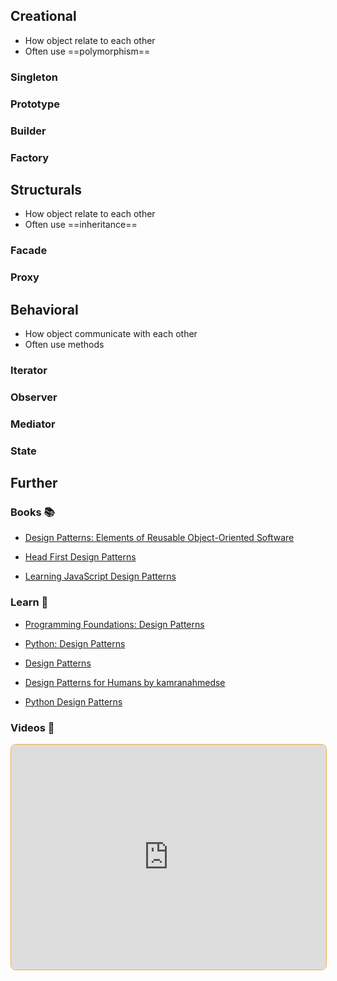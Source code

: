 ## Creational

- How object relate to each other
- Often use ==polymorphism==

### Singleton

### Prototype

### Builder

### Factory

## Structurals

- How object relate to each other
- Often use ==inheritance==

### Facade

### Proxy

## Behavioral

- How object communicate with each other
- Often use methods

### Iterator

### Observer

### Mediator

### State


## Further

### Books 📚

- [Design Patterns: Elements of Reusable Object-Oriented Software](https://app.thestorygraph.com/books/85ee3890-e362-4eca-a76a-dd81a7b4fee4)

- [Head First Design Patterns](https://app.thestorygraph.com/books/3c4d71b9-c0da-4647-9535-02b3a7f5e20b)

- [Learning JavaScript Design Patterns](https://www.patterns.dev/posts/classic-design-patterns/)

### Learn 🧠

- [Programming Foundations: Design Patterns](https://www.linkedin.com/learning/programming-foundations-design-patterns-2)

- [Python: Design Patterns](https://www.linkedin.com/learning/python-design-patterns-14304845/)

- [Design Patterns](https://refactoring.guru/design-patterns)

- [Design Patterns for Humans by kamranahmedse](https://github.com/kamranahmedse/design-patterns-for-humans)

- [Python Design Patterns](https://python-patterns.guide/)

### Videos 🎥

<iframe style="margin-bottom: .5rem; display: block; width: 100%; height: 360px; border: 1px solid #edae49; border-radius: .5rem" src="https://invidious.tiekoetter.com/embed/tv-_1er1mWI" title="Invidious Embed Player">10 Design Patterns Explained in 10 Minutes - Fireship</iframe>